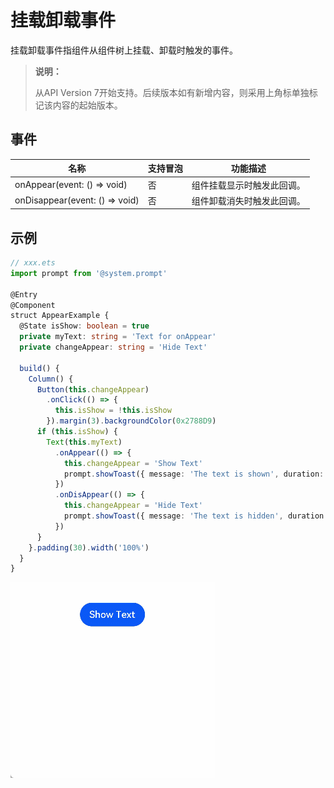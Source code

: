 # 挂载卸载事件

挂载卸载事件指组件从组件树上挂载、卸载时触发的事件。

> **说明：**
>
> 从API Version 7开始支持。后续版本如有新增内容，则采用上角标单独标记该内容的起始版本。


## 事件

| 名称                                             | 支持冒泡 | 功能描述                   |
| ------------------------------------------------ | -------- | -------------------------- |
| onAppear(event:&nbsp;()&nbsp;=&gt;&nbsp;void)    | 否       | 组件挂载显示时触发此回调。 |
| onDisappear(event:&nbsp;()&nbsp;=&gt;&nbsp;void) | 否       | 组件卸载消失时触发此回调。 |


## 示例

```ts
// xxx.ets
import prompt from '@system.prompt'

@Entry
@Component
struct AppearExample {
  @State isShow: boolean = true
  private myText: string = 'Text for onAppear'
  private changeAppear: string = 'Hide Text'

  build() {
    Column() {
      Button(this.changeAppear)
        .onClick(() => {
          this.isShow = !this.isShow
        }).margin(3).backgroundColor(0x2788D9)
      if (this.isShow) {
        Text(this.myText)
          .onAppear(() => {
            this.changeAppear = 'Show Text'
            prompt.showToast({ message: 'The text is shown', duration: 2000 })
          })
          .onDisAppear(() => {
            this.changeAppear = 'Hide Text'
            prompt.showToast({ message: 'The text is hidden', duration: 2000 })
          })
      }
    }.padding(30).width('100%')
  }
}
```

![zh-cn_image_0000001219864151](figures/zh-cn_image_0000001219864151.gif)

